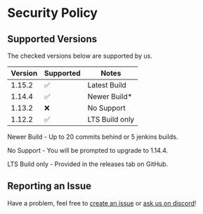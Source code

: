# Security Policy

## Supported Versions

The checked versions below are supported by us.

| Version | Supported          | Notes          |
| ------- | ------------------ | -------------- |
| 1.15.2  | :white_check_mark: | Latest Build   |
| 1.14.4  | :white_check_mark: | Newer Build*   |
| 1.13.2  | :x:                | No Support     |
| 1.12.2  | :white_check_mark: | LTS Build only |

Newer Build - Up to 20 commits behind or 5 jenkins builds.

No Support - You will be prompted to upgrade to 1.14.4.

LTS Build only - Provided in the releases tab on GitHub.

## Reporting an Issue

Have a problem, feel free to [create an issue](https://github.com/Akarin-project/Akarin/issues) or [ask us on discord](https://discord.gg/dX8MMvP)!
